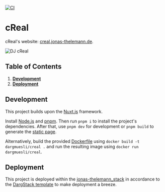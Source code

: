 [![CI](https://github.com/dargmuesli/creal/actions/workflows/ci.yml/badge.svg)](https://github.com/dargmuesli/creal/actions/workflows/ci.yml)

# cReal

cReal's website: [creal.jonas-thelemann.de](https://creal.jonas-thelemann.de).

![DJ cReal](https://creal.jonas-thelemann.de/__og-image__/image/og.png "DJ cReal")

## Table of Contents
1. **[Development](#development)**
1. **[Deployment](#deployment)**

## Development
This project builds upon the [Nuxt.js](https://nuxtjs.org/) framework.

Install [Node.js](https://nodejs.org/) and [pnpm](https://pnpm.io/).
Then run `pnpm i` to install the project's dependencies.
After that, use `pnpm dev` for development or `pnpm build` to generate the [static page](https://nuxtjs.org/blog/going-full-static).

Alternatively, build the provided [Dockerfile](https://www.docker.com/) using `docker build -t dargmuesli/creal .` and run the resulting image using `docker run dargmuesli/creal`.

## Deployment
This project is deployed within the [jonas-thelemann_stack](https://github.com/dargmuesli/jonas-thelemann_stack/) in accordance to the [DargStack template](https://github.com/dargstack/dargstack_template/) to make deployment a breeze.
